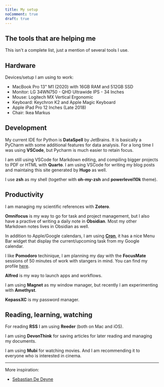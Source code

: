 ```yaml
---
title: My setup
noComment: true
draft: true
---
```


## The tools that are helping me 

This isn't a complete list, just a mention of several tools I use.

## Hardware

Devices/setup I am using to work:

- MacBook Pro 13" M1 (2020) with 16GB RAM and 512GB SSD
- Monitor: LG 34WN750 - QHD Ultrawide IPS - 34 Inches
- Mouse: Logitech MX Vertical Ergonomic
- Keyboard: Keychron K2 and Apple Magic Keyboard
- Apple iPad Pro 12 Inches (Late 2018)
- Chair: Ikea Markus 

## Development

My current IDE for Python is **DataSpell**  by JetBrains. It is basically a PyCharm with some additional features for data analysis. For a long time I was using **VSCode**, but Pycharm is much easier to retain focus.

I am still using VSCode for Markdown editing, and compiling bigger projects to PDF or HTML with **Quarto**. I am using VSCode for writing my blog posts and maintaing  this site generated by **Hugo** as well.

I use **zsh** as my shell (together with **oh-my-zsh** and **powerlevel10k** theme).

## Productivity

I am managing my scientific references with **Zotero**.

**Omnifocus** is my way to go for task and project management, but I also have a practive of writing a daily note in **Obsidian**. Most my other Markdown notes lives in Obsidian as well.

In addition to Apple/Google calendars, I am using **[Cron](https://cron.com/changelog)**, it has a nice Menu Bar widget that display the current/upcoming task from my Google calendar.

I like **Pomodoro** techinique, I am planning my day with the  **FocusMate** sessions of 50 minutes of work with stangers in mind. You can find my profile [here](https://www.focusmate.com/user/daniel-b20).

**Alfred** is my way to launch apps and workflows.

I am using **Magnet** as my window manager, but recently I am experimenting with **Amethyst**.

**KepassXC** is my password manager.

## Reading, learning, watching

For reading **RSS** I am using **Reeder** (both on Mac and iOS). 

I am using **DevonThink** for saving articles for later reading and managing my documents.

I am using **Mubi** for watching movies. And I am recommending it to everyone who is interested in cinema.

---

More inspiration:

- [Sebastian De Deyne](https://sebastiandedeyne.com/uses)